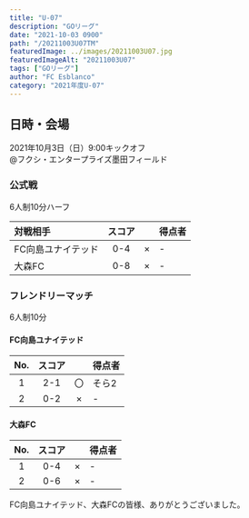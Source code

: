 ```yaml
---
title: "U-07"
description: "GOリーグ"
date: "2021-10-03 0900"
path: "/20211003U07TM"
featuredImage: ../images/20211003U07.jpg
featuredImageAlt: "20211003U07"
tags: ["GOリーグ"]
author: "FC Esblanco"
category: "2021年度U-07"
---
```


## 日時・会場

2021年10月3日（日）9:00キックオフ<br>
@フクシ・エンタープライズ墨田フィールド

### 公式戦

6人制10分ハーフ

| 対戦相手| スコア |   | 得点者  |
|:----|:------:|:-:|:--------|
| FC向島ユナイテッド| 0-4 | × |-|
| 大森FC| 0-8 | × |-|

### フレンドリーマッチ

6人制10分

#### FC向島ユナイテッド

| No.| スコア |   | 得点者  |
|:--:|:------:|:-:|:--------|
| 1  | 2-1 | 〇 |そら2|
| 2  | 0-2 | × |-|

#### 大森FC

| No.| スコア |   | 得点者  |
|:--:|:------:|:-:|:--------|
| 1  | 0-4 | × |-|
| 2  | 0-6 | × |-|


FC向島ユナイテッド、大森FCの皆様、ありがとうございました。